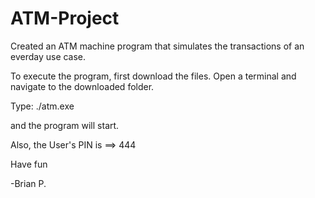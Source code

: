 # ATM-Project
Created an ATM machine program that simulates the transactions of an everday use case.

To execute the program, first download the files.
Open a terminal and navigate to the downloaded folder.

Type:
./atm.exe

and the program will start. 


Also, the User's PIN is ==>  444


Have fun


-Brian P.

